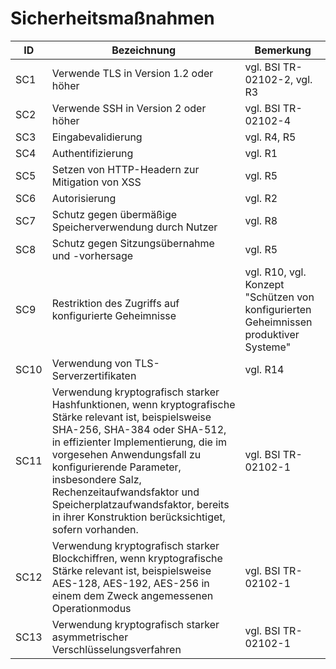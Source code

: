 # Sicherheitsmaßnahmen

| ID   | Bezeichnung                                                                                                                                                                                                                                                                                                                                                                            | Bemerkung                                                                             |
| ---- | -------------------------------------------------------------------------------------------------------------------------------------------------------------------------------------------------------------------------------------------------------------------------------------------------------------------------------------------------------------------------------------- | ------------------------------------------------------------------------------------- |
| SC1  | Verwende TLS in Version 1.2 oder höher                                                                                                                                                                                                                                                                                                                                                 | vgl. BSI TR-02102-2, vgl. R3                                                          |
| SC2  | Verwende SSH in Version 2 oder höher                                                                                                                                                                                                                                                                                                                                                   | vgl. BSI TR-02102-4                                                                   |
| SC3  | Eingabevalidierung                                                                                                                                                                                                                                                                                                                                                                     | vgl. R4, R5                                                                           |
| SC4  | Authentifizierung                                                                                                                                                                                                                                                                                                                                                                      | vgl. R1                                                                               |
| SC5  | Setzen von HTTP-Headern zur Mitigation von XSS                                                                                                                                                                                                                                                                                                                                         | vgl. R5                                                                               |
| SC6  | Autorisierung                                                                                                                                                                                                                                                                                                                                                                          | vgl. R2                                                                               |
| SC7  | Schutz gegen übermäßige Speicherverwendung durch Nutzer                                                                                                                                                                                                                                                                                                                                | vgl. R8                                                                               |
| SC8  | Schutz gegen Sitzungsübernahme und -vorhersage                                                                                                                                                                                                                                                                                                                                         | vgl. R5                                                                               |
| SC9  | Restriktion des Zugriffs auf konfigurierte Geheimnisse                                                                                                                                                                                                                                                                                                                                 | vgl. R10, vgl. Konzept "Schützen von konfigurierten Geheimnissen produktiver Systeme" |
| SC10 | Verwendung von TLS-Serverzertifikaten                                                                                                                                                                                                                                                                                                                                                  | vgl. R14                                                                              |
| SC11 | Verwendung kryptografisch starker Hashfunktionen, wenn kryptografische Stärke relevant ist, beispielsweise SHA-256, SHA-384 oder SHA-512, in effizienter Implementierung, die im vorgesehen Anwendungsfall zu konfigurierende Parameter, insbesondere Salz, Rechenzeitaufwandsfaktor und Speicherplatzaufwandsfaktor, bereits in ihrer Konstruktion berücksichtiget, sofern vorhanden. | vgl. BSI TR-02102-1                                                                   |
| SC12 | Verwendung kryptografisch starker Blockchiffren, wenn kryptografische Stärke relevant ist, beispielsweise AES-128, AES-192, AES-256 in einem dem Zweck angemessenen Operationmodus                                                                                                                                                                                                     | vgl. BSI TR-02102-1                                                                   |
| SC13 | Verwendung kryptografisch starker asymmetrischer Verschlüsselungsverfahren                                                                                                                                                                                                                                                                                                             | vgl. BSI TR-02102-1                                                                   |
